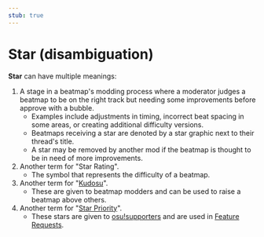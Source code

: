 ```yaml
---
stub: true
---
```


<!-- term definition is outdated now that forum-based modding is gone -->

<!-- we could keep this as a piece of history or something but "stars" are pretty much only used in the context of "star rating" nowadays (didn't edit the original glossary entry) -->

# Star (disambiguation)

**Star** can have multiple meanings:

1. A stage in a beatmap's modding process where a moderator judges a beatmap to be on the right track but needing some improvements before approve with a bubble.
   - Examples include adjustments in timing, incorrect beat spacing in some areas, or creating additional difficulty versions.
   - Beatmaps receiving a star are denoted by a star graphic next to their thread's title.
   - A star may be removed by another mod if the beatmap is thought to be in need of more improvements.
2. Another term for "Star Rating".
   - The symbol that represents the difficulty of a beatmap.
3. Another term for "[Kudosu](/wiki/Modding/Kudosu)".
   - These are given to beatmap modders and can be used to raise a beatmap above others.
4. Another term for "[Star Priority](/wiki/Modding/Star_priority)".
   - These stars are given to [osu!supporters](/wiki/osu!supporter) and are used in [Feature Requests](https://osu.ppy.sh/community/forums/4).
